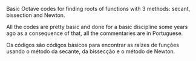 Basic Octave codes for finding roots of functions with 3 methods: secant, bissection and Newton. 

All the codes are pretty basic and done for a basic discipline some years ago as a consequence of that, all the commentaries are in Portuguese.


Os códigos são códigos básicos para encontrar as raízes de funções usando o método da secante, da bissecção e o método de Newton.
